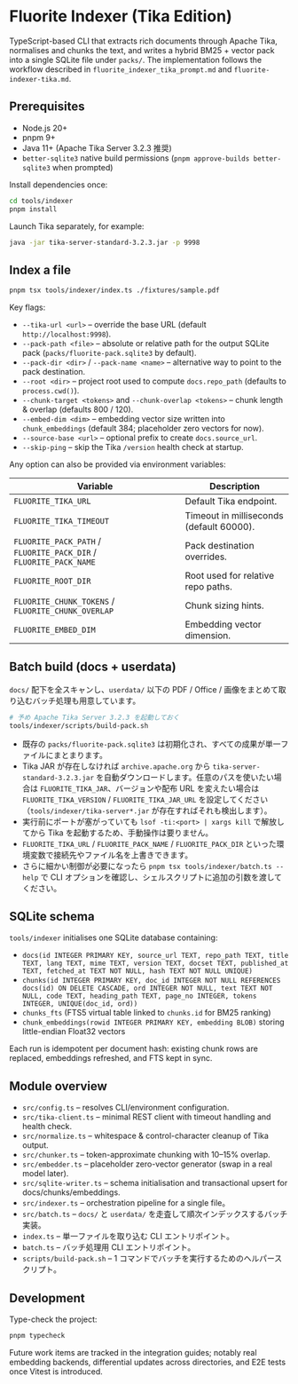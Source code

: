# Fluorite Indexer (Tika Edition)

TypeScript-based CLI that extracts rich documents through Apache Tika, normalises and chunks the text, and writes a hybrid BM25 + vector pack into a single SQLite file under `packs/`. The implementation follows the workflow described in `fluorite_indexer_tika_prompt.md` and `fluorite-indexer-tika.md`.

## Prerequisites

- Node.js 20+
- pnpm 9+
- Java 11+ (Apache Tika Server 3.2.3 推奨)
- `better-sqlite3` native build permissions (`pnpm approve-builds better-sqlite3` when prompted)

Install dependencies once:

```bash
cd tools/indexer
pnpm install
```

Launch Tika separately, for example:

```bash
java -jar tika-server-standard-3.2.3.jar -p 9998
```

## Index a file

```bash
pnpm tsx tools/indexer/index.ts ./fixtures/sample.pdf
```

Key flags:

- `--tika-url <url>` – override the base URL (default `http://localhost:9998`).
- `--pack-path <file>` – absolute or relative path for the output SQLite pack (`packs/fluorite-pack.sqlite3` by default).
- `--pack-dir <dir>` / `--pack-name <name>` – alternative way to point to the pack destination.
- `--root <dir>` – project root used to compute `docs.repo_path` (defaults to `process.cwd()`).
- `--chunk-target <tokens>` and `--chunk-overlap <tokens>` – chunk length & overlap (defaults 800 / 120).
- `--embed-dim <dim>` – embedding vector size written into `chunk_embeddings` (default 384; placeholder zero vectors for now).
- `--source-base <url>` – optional prefix to create `docs.source_url`.
- `--skip-ping` – skip the Tika `/version` health check at startup.

Any option can also be provided via environment variables:

| Variable | Description |
| --- | --- |
| `FLUORITE_TIKA_URL` | Default Tika endpoint. |
| `FLUORITE_TIKA_TIMEOUT` | Timeout in milliseconds (default 60000). |
| `FLUORITE_PACK_PATH` / `FLUORITE_PACK_DIR` / `FLUORITE_PACK_NAME` | Pack destination overrides. |
| `FLUORITE_ROOT_DIR` | Root used for relative repo paths. |
| `FLUORITE_CHUNK_TOKENS` / `FLUORITE_CHUNK_OVERLAP` | Chunk sizing hints. |
| `FLUORITE_EMBED_DIM` | Embedding vector dimension. |

## Batch build (docs + userdata)

`docs/` 配下を全スキャンし、`userdata/` 以下の PDF / Office / 画像をまとめて取り込むバッチ処理も用意しています。

```bash
# 予め Apache Tika Server 3.2.3 を起動しておく
tools/indexer/scripts/build-pack.sh
```

- 既存の `packs/fluorite-pack.sqlite3` は初期化され、すべての成果が単一ファイルにまとまります。
- Tika JAR が存在しなければ `archive.apache.org` から `tika-server-standard-3.2.3.jar` を自動ダウンロードします。任意のパスを使いたい場合は `FLUORITE_TIKA_JAR`、バージョンや配布 URL を変えたい場合は `FLUORITE_TIKA_VERSION` / `FLUORITE_TIKA_JAR_URL` を設定してください（`tools/indexer/tika-server*.jar` が存在すればそれも検出します）。
- 実行前にポートが塞がっていても `lsof -ti:<port> | xargs kill` で解放してから Tika を起動するため、手動操作は要りません。
- `FLUORITE_TIKA_URL` / `FLUORITE_PACK_NAME` / `FLUORITE_PACK_DIR` といった環境変数で接続先やファイル名を上書きできます。
- さらに細かい制御が必要になったら `pnpm tsx tools/indexer/batch.ts --help` で CLI オプションを確認し、シェルスクリプトに追加の引数を渡してください。

## SQLite schema

`tools/indexer` initialises one SQLite database containing:

- `docs(id INTEGER PRIMARY KEY, source_url TEXT, repo_path TEXT, title TEXT, lang TEXT, mime TEXT, version TEXT, docset TEXT, published_at TEXT, fetched_at TEXT NOT NULL, hash TEXT NOT NULL UNIQUE)`
- `chunks(id INTEGER PRIMARY KEY, doc_id INTEGER NOT NULL REFERENCES docs(id) ON DELETE CASCADE, ord INTEGER NOT NULL, text TEXT NOT NULL, code TEXT, heading_path TEXT, page_no INTEGER, tokens INTEGER, UNIQUE(doc_id, ord))`
- `chunks_fts` (FTS5 virtual table linked to `chunks.id` for BM25 ranking)
- `chunk_embeddings(rowid INTEGER PRIMARY KEY, embedding BLOB)` storing little-endian Float32 vectors

Each run is idempotent per document hash: existing chunk rows are replaced, embeddings refreshed, and FTS kept in sync.

## Module overview

- `src/config.ts` – resolves CLI/environment configuration.
- `src/tika-client.ts` – minimal REST client with timeout handling and health check.
- `src/normalize.ts` – whitespace & control-character cleanup of Tika output.
- `src/chunker.ts` – token-approximate chunking with 10–15% overlap.
- `src/embedder.ts` – placeholder zero-vector generator (swap in a real model later).
- `src/sqlite-writer.ts` – schema initialisation and transactional upsert for docs/chunks/embeddings.
- `src/indexer.ts` – orchestration pipeline for a single file。
- `src/batch.ts` – `docs/` と `userdata/` を走査して順次インデックスするバッチ実装。
- `index.ts` – 単一ファイルを取り込む CLI エントリポイント。
- `batch.ts` – バッチ処理用 CLI エントリポイント。
- `scripts/build-pack.sh` – 1 コマンドでバッチを実行するためのヘルパースクリプト。

## Development

Type-check the project:

```bash
pnpm typecheck
```

Future work items are tracked in the integration guides; notably real embedding backends, differential updates across directories, and E2E tests once Vitest is introduced.
